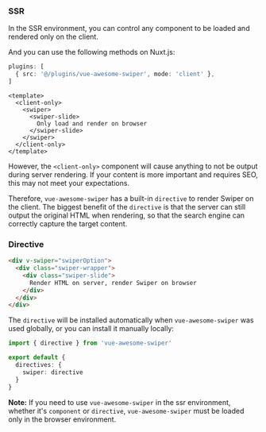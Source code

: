 ### SSR

In the SSR environment, you can control any component to be loaded and rendered only on the client.

And you can use the following methods on Nuxt.js:

```ts
plugins: [
  { src: '@/plugins/vue-awesome-swiper', mode: 'client' },
]
```

```vue
<template>
  <client-only>
    <swiper>
      <swiper-slide>
        Only load and render on browser
      </swiper-slide>
    </swiper>
  </client-only>
</template>
```

However, the `<client-only>` component will cause anything to not be output during server rendering. If your content is more important and requires SEO, this may not meet your expectations.

Therefore, `vue-awesome-swiper` has a built-in `directive` to render Swiper on the client. The biggest benefit of the `directive` is that the server can still output the original HTML when rendering, so that the search engine can correctly capture the target content.

### Directive

```html
<div v-swiper="swiperOption">
  <div class="swiper-wrapper">
    <div class="swiper-slide">
      Render HTML on server, render Swiper on browser
    </div>
  </div>
</div>
```

The `directive` will be installed automatically when `vue-awesome-swiper` was used globally, or you can install it manually locally:

```ts
import { directive } from 'vue-awesome-swiper'

export default {
  directives: {
    swiper: directive
  }
}
```

**Note:** If you need to use `vue-awesome-swiper` in the ssr environment, whether it's `component` or `directive`, `vue-awesome-swiper` must be loaded only in the browser environment.